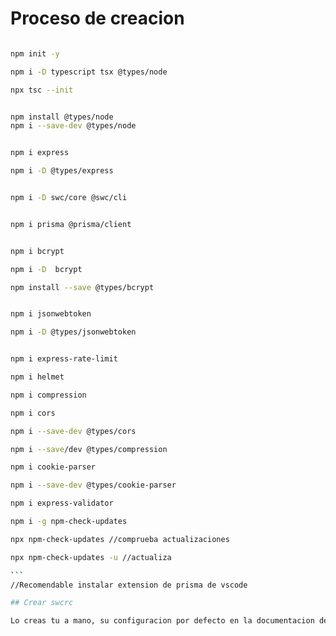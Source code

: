 # Proceso de creacion

````bash

npm init -y

npm i -D typescript tsx @types/node

npx tsc --init


npm install @types/node 
npm i --save-dev @types/node


npm i express

npm i -D @types/express 


npm i -D swc/core @swc/cli


npm i prisma @prisma/client


npm i bcrypt

npm i -D  bcrypt

npm install --save @types/bcrypt


npm i jsonwebtoken

npm i -D @types/jsonwebtoken


npm i express-rate-limit

npm i helmet

npm i compression

npm i cors

npm i --save-dev @types/cors

npm i --save/dev @types/compression

npm i cookie-parser

npm i --save-dev @types/cookie-parser

npm i express-validator

npm i -g npm-check-updates

npx npm-check-updates //comprueba actualizaciones

npx npm-check-updates -u //actualiza

```
//Recomendable instalar extension de prisma de vscode

## Crear swcrc

Lo creas tu a mano, su configuracion por defecto en la documentacion de typescrip